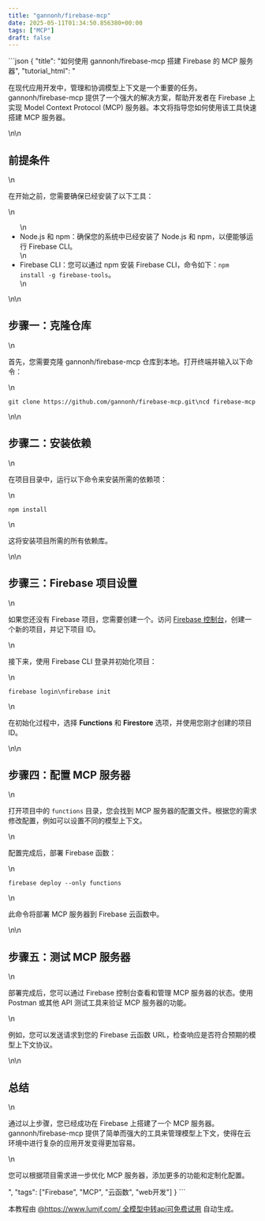 ```yaml
---
title: "gannonh/firebase-mcp"
date: 2025-05-11T01:34:50.856380+00:00
tags: ["MCP"]
draft: false
---
```


<p>```json
{
  "title": "如何使用 gannonh/firebase-mcp 搭建 Firebase 的 MCP 服务器",
  "tutorial_html": "<p>在现代应用开发中，管理和协调模型上下文是一个重要的任务。gannonh/firebase-mcp 提供了一个强大的解决方案，帮助开发者在 Firebase 上实现 Model Context Protocol (MCP) 服务器。本文将指导您如何使用该工具快速搭建 MCP 服务器。</p>\n\n<h2>前提条件</h2>\n<p>在开始之前，您需要确保已经安装了以下工具：</p>\n<ul>\n  <li>Node.js 和 npm：确保您的系统中已经安装了 Node.js 和 npm，以便能够运行 Firebase CLI。</li>\n  <li>Firebase CLI：您可以通过 npm 安装 Firebase CLI，命令如下：<code>npm install -g firebase-tools</code>。</li>\n</ul>\n\n<h2>步骤一：克隆仓库</h2>\n<p>首先，您需要克隆 gannonh/firebase-mcp 仓库到本地。打开终端并输入以下命令：</p>\n<pre><code>git clone https://github.com/gannonh/firebase-mcp.git\ncd firebase-mcp</code></pre>\n\n<h2>步骤二：安装依赖</h2>\n<p>在项目目录中，运行以下命令来安装所需的依赖项：</p>\n<pre><code>npm install</code></pre>\n<p>这将安装项目所需的所有依赖库。</p>\n\n<h2>步骤三：Firebase 项目设置</h2>\n<p>如果您还没有 Firebase 项目，您需要创建一个。访问 <a href=\"https://console.firebase.google.com/\">Firebase 控制台</a>，创建一个新的项目，并记下项目 ID。</p>\n<p>接下来，使用 Firebase CLI 登录并初始化项目：</p>\n<pre><code>firebase login\nfirebase init</code></pre>\n<p>在初始化过程中，选择 <strong>Functions</strong> 和 <strong>Firestore</strong> 选项，并使用您刚才创建的项目 ID。</p>\n\n<h2>步骤四：配置 MCP 服务器</h2>\n<p>打开项目中的 <code>functions</code> 目录，您会找到 MCP 服务器的配置文件。根据您的需求修改配置，例如可以设置不同的模型上下文。</p>\n<p>配置完成后，部署 Firebase 函数：</p>\n<pre><code>firebase deploy --only functions</code></pre>\n<p>此命令将部署 MCP 服务器到 Firebase 云函数中。</p>\n\n<h2>步骤五：测试 MCP 服务器</h2>\n<p>部署完成后，您可以通过 Firebase 控制台查看和管理 MCP 服务器的状态。使用 Postman 或其他 API 测试工具来验证 MCP 服务器的功能。</p>\n<p>例如，您可以发送请求到您的 Firebase 云函数 URL，检查响应是否符合预期的模型上下文协议。</p>\n\n<h2>总结</h2>\n<p>通过以上步骤，您已经成功在 Firebase 上搭建了一个 MCP 服务器。gannonh/firebase-mcp 提供了简单而强大的工具来管理模型上下文，使得在云环境中进行复杂的应用开发变得更加容易。</p>\n<p>您可以根据项目需求进一步优化 MCP 服务器，添加更多的功能和定制化配置。</p>",
  "tags": ["Firebase", "MCP", "云函数", "web开发"]
}
```</p><p>本教程由 <a href="https://www.lumjf.com/" target="_blank">@https://www.lumjf.com/ 全模型中转api可免费试用</a> 自动生成。</p>